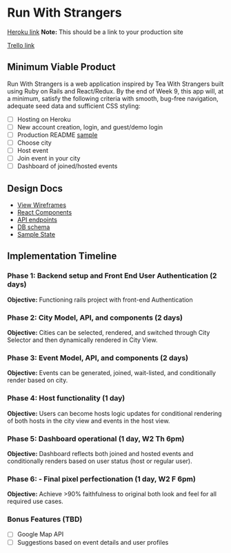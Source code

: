 # Run With Strangers

[Heroku link][heroku] **Note:** This should be a link to your production site

[Trello link][trello]

[heroku]: https://run-with-strangers.herokuapp.com/#/
[trello]: https://trello.com/b/MJUhZoeL/full-stack-project-run-with-strangers

## Minimum Viable Product

Run With Strangers is a web application inspired by Tea With Strangers built using Ruby on Rails
and React/Redux.  By the end of Week 9, this app will, at a minimum, satisfy the
following criteria with smooth, bug-free navigation, adequate seed data and
sufficient CSS styling:

- [ ] Hosting on Heroku
- [ ] New account creation, login, and guest/demo login
- [ ] Production README [sample](docs/production_readme.md)
- [ ] Choose city
- [ ] Host event
- [ ] Join event in your city
- [ ] Dashboard of joined/hosted events

## Design Docs
* [View Wireframes][wireframes]
* [React Components][components]
* [API endpoints][api-endpoints]
* [DB schema][schema]
* [Sample State][sample-state]

[wireframes]: docs/wireframes
[components]: component-hierarchy.md
[sample-state]: sample-state.md
[api-endpoints]: api-endpoints.md
[schema]: schema.md

## Implementation Timeline

### Phase 1: Backend setup and Front End User Authentication (2 days)

**Objective:** Functioning rails project with front-end Authentication

### Phase 2: City Model, API, and components (2 days)

**Objective:** Cities can be selected, rendered, and switched through City Selector and then dynamically rendered in City View.

### Phase 3: Event Model, API, and components (2 days)

**Objective:** Events can be generated, joined, wait-listed, and conditionally render based on city.

### Phase 4: Host functionality (1 day)

**Objective:** Users can become hosts logic updates for conditional rendering of both hosts in the city view and events in the host view.

### Phase 5: Dashboard operational (1 day, W2 Th 6pm)

**Objective:** Dashboard reflects both joined and hosted events and conditionally renders based on user status (host or regular user).

### Phase 6: - Final pixel perfectionation (1 day, W2 F 6pm)

**Objective:** Achieve >90% faithfulness to original both look and feel for all required use cases.

### Bonus Features (TBD)
- [ ] Google Map API
- [ ] Suggestions based on event details and user profiles
